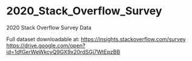 # 2020_Stack_Overflow_Survey
2020 Stack Overflow Survey Data


Full dataset downloadable at:
https://insights.stackoverflow.com/survey
https://drive.google.com/open?id=1dfGerWeWkcyQ9GX9x20rdSGj7WtEpzBB
